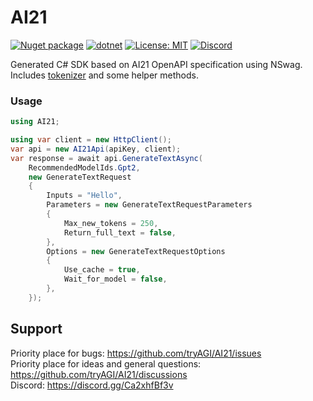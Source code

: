# AI21

[![Nuget package](https://img.shields.io/nuget/vpre/AI21)](https://www.nuget.org/packages/AI21/)
[![dotnet](https://github.com/tryAGI/AI21/actions/workflows/dotnet.yml/badge.svg?branch=main)](https://github.com/tryAGI/AI21/actions/workflows/dotnet.yml)
[![License: MIT](https://img.shields.io/github/license/tryAGI/AI21)](https://github.com/tryAGI/AI21/blob/main/LICENSE.txt)
[![Discord](https://img.shields.io/discord/1115206893015662663?label=Discord&logo=discord&logoColor=white&color=d82679)](https://discord.gg/Ca2xhfBf3v)

Generated C# SDK based on AI21 OpenAPI specification using NSwag.  
Includes [tokenizer](https://github.com/tryAGI/Tiktoken) and some helper methods.

### Usage
```csharp
using AI21;

using var client = new HttpClient();
var api = new AI21Api(apiKey, client);
var response = await api.GenerateTextAsync(
    RecommendedModelIds.Gpt2,
    new GenerateTextRequest
    {
        Inputs = "Hello",
        Parameters = new GenerateTextRequestParameters
        {
            Max_new_tokens = 250,
            Return_full_text = false,
        },
        Options = new GenerateTextRequestOptions
        {
            Use_cache = true,
            Wait_for_model = false,
        },
    });
```

## Support

Priority place for bugs: https://github.com/tryAGI/AI21/issues  
Priority place for ideas and general questions: https://github.com/tryAGI/AI21/discussions  
Discord: https://discord.gg/Ca2xhfBf3v  